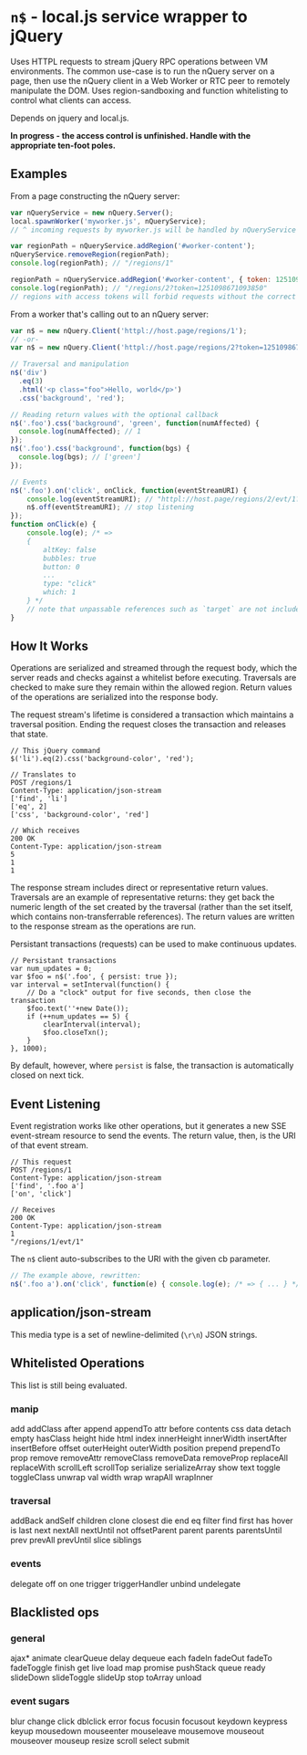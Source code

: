 # `n$` - local.js service wrapper to jQuery

Uses HTTPL requests to stream jQuery RPC operations between VM environments. The common use-case is to run the nQuery server on a page, then use the nQuery client in a Web Worker or RTC peer to remotely manipulate the DOM. Uses region-sandboxing and function whitelisting to control what clients can access.

Depends on jquery and local.js.

**In progress - the access control is unfinished. Handle with the appropriate ten-foot poles.**

## Examples

From a page constructing the nQuery server:

```javascript
var nQueryService = new nQuery.Server();
local.spawnWorker('myworker.js', nQueryService);
// ^ incoming requests by myworker.js will be handled by nQueryService

var regionPath = nQueryService.addRegion('#worker-content');
nQueryService.removeRegion(regionPath);
console.log(regionPath); // "/regions/1"

regionPath = nQueryService.addRegion('#worker-content', { token: 1251098671093850 });
console.log(regionPath); // "/regions/2?token=1251098671093850"
// regions with access tokens will forbid requests without the correct token query param
```

From a worker that's calling out to an nQuery server:

```javascript
var n$ = new nQuery.Client('httpl://host.page/regions/1');
// -or-
var n$ = new nQuery.Client('httpl://host.page/regions/2?token=1251098671093850');

// Traversal and manipulation
n$('div')
  .eq(3)
  .html('<p class="foo">Hello, world</p>')
  .css('background', 'red');

// Reading return values with the optional callback
n$('.foo').css('background', 'green', function(numAffected) {
  console.log(numAffected); // 1
});
n$('.foo').css('background', function(bgs) {
  console.log(bgs); // ['green']
});

// Events
n$('.foo').on('click', onClick, function(eventStreamURI) {
	console.log(eventStreamURI); // "httpl://host.page/regions/2/evt/1?token=...."
	n$.off(eventStreamURI); // stop listening
});
function onClick(e) {
	console.log(e); /* =>
	{
		altKey: false
		bubbles: true
		button: 0
		...
		type: "click"
		which: 1
	} */
	// note that unpassable references such as `target` are not included
}
```

## How It Works

Operations are serialized and streamed through the request body, which the server reads and checks against a whitelist before executing. Traversals are checked to make sure they remain within the allowed region. Return values of the operations are serialized into the response body.

The request stream's lifetime is considered a transaction which maintains a traversal position. Ending the request closes the transaction and releases that state.

```
// This jQuery command
$('li').eq(2).css('background-color', 'red');

// Translates to
POST /regions/1
Content-Type: application/json-stream
['find', 'li']
['eq', 2]
['css', 'background-color', 'red']

// Which receives
200 OK
Content-Type: application/json-stream
5
1
1
```

The response stream includes direct or representative return values. Traversals are an example of representative returns: they get back the numeric length of the set created by the traversal (rather than the set itself, which contains non-transferrable references). The return values are written to the response stream as the operations are run.

Persistant transactions (requests) can be used to make continuous updates.

```application/javascript
// Persistant transactions
var num_updates = 0;
var $foo = n$('.foo', { persist: true });
var interval = setInterval(function() {
    // Do a "clock" output for five seconds, then close the transaction
    $foo.text(''+new Date());
    if (++num_updates == 5) {
        clearInterval(interval);
        $foo.closeTxn();
    }
}, 1000);
```

By default, however, where `persist` is false, the transaction is automatically closed on next tick.

## Event Listening

Event registration works like other operations, but it generates a new SSE event-stream resource to send the events. The return value, then, is the URI of that event stream.

```
// This request
POST /regions/1
Content-Type: application/json-stream
['find', '.foo a']
['on', 'click']

// Receives
200 OK
Content-Type: application/json-stream
1
"/regions/1/evt/1"
```

The `n$` client auto-subscribes to the URI with the given cb parameter.

```javascript
// The example above, rewritten:
n$('.foo a').on('click', function(e) { console.log(e); /* => { ... } */ });
```

## application/json-stream

This media type is a set of newline-delimited (`\r\n`) JSON strings.


## Whitelisted Operations

This list is still being evaluated.

### manip

add
addClass
after
append
appendTo
attr
before
contents
css
data
detach
empty
hasClass
height
hide
html
index
innerHeight
innerWidth
insertAfter
insertBefore
offset
outerHeight
outerWidth
position
prepend
prependTo
prop
remove
removeAttr
removeClass
removeData
removeProp
replaceAll
replaceWith
scrollLeft
scrollTop
serialize
serializeArray
show
text
toggle
toggleClass
unwrap
val
width
wrap
wrapAll
wrapInner


### traversal

addBack
andSelf
children
clone
closest
die
end
eq
filter
find
first
has
hover
is
last
next
nextAll
nextUntil
not
offsetParent
parent
parents
parentsUntil
prev
prevAll
prevUntil
slice
siblings


### events

delegate
off
on
one
trigger
triggerHandler
unbind
undelegate


## Blacklisted ops


### general

ajax*
animate
clearQueue
delay
dequeue
each
fadeIn
fadeOut
fadeTo
fadeToggle
finish
get
live
load
map
promise
pushStack
queue
ready
slideDown
slideToggle
slideUp
stop
toArray
unload

### event sugars

blur
change
click
dblclick
error
focus
focusin
focusout
keydown
keypress
keyup
mousedown
mouseenter
mouseleave
mousemove
mouseout
mouseover
mouseup
resize
scroll
select
submit
